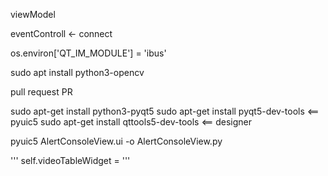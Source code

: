 viewModel

eventControll <- connect

os.environ['QT_IM_MODULE'] = 'ibus'

sudo apt install python3-opencv

pull request PR

sudo apt-get install python3-pyqt5
sudo apt-get install pyqt5-dev-tools   <== pyuic5
sudo apt-get install qttools5-dev-tools <== designer

pyuic5 AlertConsoleView.ui -o AlertConsoleView.py


'''
self.videoTableWidget = 
'''
